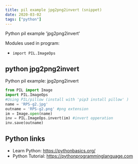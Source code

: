 ```yaml
---
title: pil example jpg2png2invert (snippet)
date: 2020-03-02
tags: ["python"]
---
```

Python pil example 'jpg2png2invert'


Modules used in program: 
* `import PIL.ImageOps`

## python jpg2png2invert

Python pil example: jpg2png2invert

```python
from PIL import Image
import PIL.ImageOps
#Using PIL/pillow (install with 'pip3 install pillow' ) 
name = 'RPS-g2.jpg'
outname = 'RPS-g2.png' #png extension
im = Image.open(name)
inv = PIL.ImageOps.invert(im) #invert opperation
inv.save(outname)

```

## Python links

- Learn Python: https://pythonbasics.org/
- Python Tutorial: https://pythonprogramminglanguage.com
